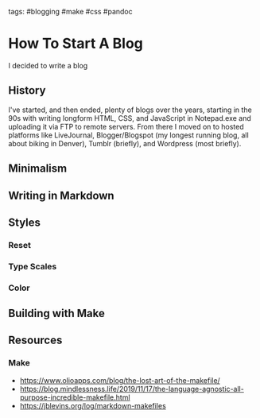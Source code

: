 tags: #blogging #make #css #pandoc

# How To Start A Blog

I decided to write a blog

## History

I've started, and then ended, plenty of blogs over the years, starting in the
90s with writing longform HTML, CSS, and JavaScript in Notepad.exe and
uploading it via FTP to remote servers. From there I moved on to hosted
platforms like LiveJournal, Blogger/Blogspot (my longest running blog, all
about biking in Denver), Tumblr (briefly), and Wordpress (most briefly).

## Minimalism

## Writing in Markdown

## Styles

### Reset

### Type Scales

### Color

## Building with Make

## Resources

### Make

- https://www.olioapps.com/blog/the-lost-art-of-the-makefile/
- https://blog.mindlessness.life/2019/11/17/the-language-agnostic-all-purpose-incredible-makefile.html
- https://jblevins.org/log/markdown-makefiles
